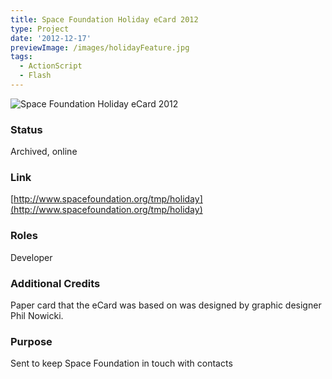 ```yaml
---
title: Space Foundation Holiday eCard 2012
type: Project
date: '2012-12-17'
previewImage: /images/holidayFeature.jpg
tags:
  - ActionScript
  - Flash
---
```

![Space Foundation Holiday eCard 2012](/images/holidayTop.jpg)

### Status

Archived, online

### Link

[http://www.spacefoundation.org/tmp/holiday](http://www.spacefoundation.org/tmp/holiday)

### Roles

Developer

### Additional Credits

Paper card that the eCard was based on was designed by graphic designer Phil Nowicki.

### Purpose

Sent to keep Space Foundation in touch with contacts
